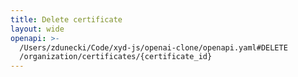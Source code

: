 ```yaml
---
title: Delete certificate
layout: wide
openapi: >-
  /Users/zdunecki/Code/xyd-js/openai-clone/openapi.yaml#DELETE
  /organization/certificates/{certificate_id}
---
```


